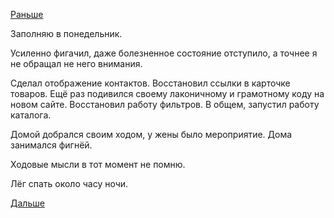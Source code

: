 [Раньше](2019.03.21.md)

Заполняю в понедельник.

Усиленно фигачил, даже болезненное состояние отступило, а точнее я не обращал не него внимания.

Сделал отображение контактов. Восстановил ссылки в карточке товаров. Ещё раз подивился своему лаконичному и грамотному коду на новом сайте.
Восстановил работу фильтров. В общем, запустил работу каталога.

Домой добрался своим ходом, у жены было мероприятие. Дома занимался фигнёй.

Ходовые мысли в тот момент не помню.

Лёг спать около часу ночи.

 [Дальше](2019.03.23.md)